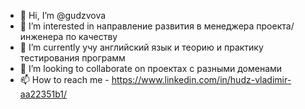 - 👋 Hi, I’m @gudzvova
- 👀 I’m interested in  направление развития в менеджера  проекта/инженера по качеству
- 🌱 I’m currently  учу английский язык и теорию и практику тестирования программ
- 💞️ I’m looking to collaborate on проектах с разными доменами
- 📫 How to reach me  -  https://www.linkedin.com/in/hudz-vladimir-aa22351b1/

<!---
gudzvova/gudzvova is a ✨ special ✨ repository because its `README.md` (this file) appears on your GitHub profile.
You can click the Preview link to take a look at your changes.
--->
